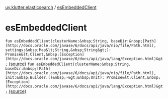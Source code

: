 [uy.klutter.elasticsearch](index.md) / [esEmbeddedClient](.)


# esEmbeddedClient

`fun esEmbeddedClient(clusterName:&nbsp;String, baseDir:&nbsp;[Path](http://docs.oracle.com/javase/6/docs/api/java/nio/file/Path.html), settings:&nbsp;Map&lt;String,&nbsp;String&gt;): Promise&lt;Client,&nbsp;[Exception](http://docs.oracle.com/javase/6/docs/api/java/lang/Exception.html)&gt;` [(source)](https://github.com/kohesive/klutter/blob/master/elasticsearch-jdk7/src/main/kotlin/uy/klutter/elasticsearch/Client.kt#L80)
`fun esEmbeddedClient(clusterName:&nbsp;String, baseDir:&nbsp;[Path](http://docs.oracle.com/javase/6/docs/api/java/nio/file/Path.html), init:&nbsp;Builder.()&nbsp;-&gt;&nbsp;Unit): Promise&lt;Client,&nbsp;[Exception](http://docs.oracle.com/javase/6/docs/api/java/lang/Exception.html)&gt;` [(source)](https://github.com/kohesive/klutter/blob/master/elasticsearch-jdk7/src/main/kotlin/uy/klutter/elasticsearch/Client.kt#L88)


